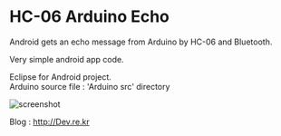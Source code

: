 HC-06 Arduino Echo
==================

Android gets an echo message from Arduino by HC-06 and Bluetooth. 

Very simple android app code.

Eclipse for Android project.<br/>
Arduino source file : 'Arduino src' directory

![screenshot](http://cfile8.uf.tistory.com/image/21381E3653A62953108254)


Blog : http://Dev.re.kr
